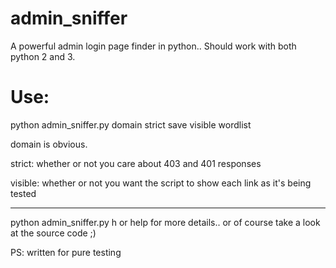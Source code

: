 # admin_sniffer
A powerful admin login page finder in python.. Should work with both python 2 and 3.

# Use:
python admin_sniffer.py domain strict save visible wordlist

domain is obvious.

strict: whether or not you care about 403 and 401 responses

visible: whether or not you want the script to show each link as it's being tested
______________________________________________________________________________________________________
python admin_sniffer.py h or help for more details.. or of course take a look at the source code ;)

PS: written for pure testing
